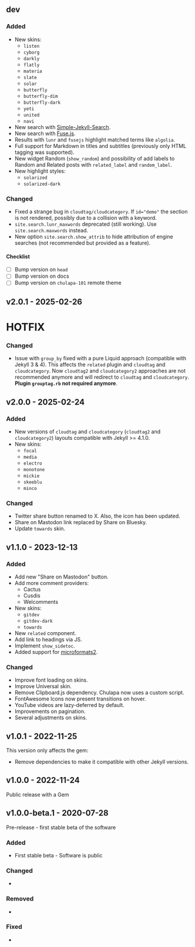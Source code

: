 ## dev

### Added
- New skins:
    - `listen`
    - `cyborg`
    - `darkly`
    - `flatly`
    - `materia`
    - `slate`
    - `solar`
    - `butterfly`
    - `butterfly-dim`
    - `butterfly-dark`
    - `yeti`
    - `united`
    - `navi`
- New search with [Simple-Jekyll-Search](https://github.com/christian-fei/Simple-Jekyll-Search).
- New search with [Fuse.js](https://fusejs.io).
- Results with `lunr` and `fusejs` highlight matched terms like `algolia`.
- Full support for Markdown in titles and subtitles (previously only HTML 
  tagging was supported).
- New widget Random (`show_random`) and possibility of add labels to Random and Related posts with
  `related_label` and `random_label`.
- New highlight styles:
  - `solarized`
  - `solarized-dark`

### Changed
- Fixed a strange bug in `cloudtag/cloudcategory`. If `id="demo"` the section 
  is not rendered, possibly due to a collision with a keyword.
- `site.search.lunr_maxwords` deprecated (still working). Use 
  `site.search.maxwords` instead.
- New option `site.search.show_attrib` to hide attribution of engine searches 
  (not recommended but provided as a feature).

#### Checklist

- [ ] Bump version on `head`
- [ ] Bump version on docs
- [ ] Bump version on `chulapa-101` remote theme

## v2.0.1 - 2025-02-26

# HOTFIX

### Changed
- Issue with `group_by` fixed with a pure Liquid approach (compatible with 
  Jekyll 3 & 4). This affects the `related` plugin and `cloudtag` and 
  `cloudcategory`. Now `cloudtag2` and `cloudcategory2` approaches are not 
  recommended anymore and will redirect to `cloudtag` and `cloudcategory`. 
  **Plugin `grouptag.rb` not required anymore**.

## v2.0.0 - 2025-02-24

### Added
- New versions of `cloudtag` and `cloudcategory` (`cloudtag2` and 
  `cloudcategory2`) layouts compatible with Jekyll >= 4.1.0.
- New skins:
    - `focal`
    - `media`
    - `electro`
    - `monotone`
    - `mickie`
    - `skeeblu`
    - `minco`

### Changed
- Twitter share button renamed to X. Also, the icon has been updated.
- Share on Mastodon link replaced by Share on Bluesky.
- Update `towards` skin.

## v1.1.0 - 2023-12-13

### Added
- Add new "Share on Mastodon" button.
- Add more comment providers:
    - Cactus
    - Cusdis
    - Welcomments
- New skins:
    - `gitdev`
    - `gitdev-dark`
    - `towards`
- New `related` component.
- Add link to headings via JS.
- Implement `show_sidetoc`.
- Added support for [microformats2](http://microformats.org/wiki/microformats2).

### Changed
- Improve font loading on skins.
- Improve Universal skin.
- Remove Clipboard.js dependency. Chulapa now uses a custom script.
- FontAwesome Icons now present transitions on hover.
- YouTube videos are lazy-deferred by default.
- Improvements on pagination.
- Several adjustments on skins.

## v1.0.1 - 2022-11-25

This version only affects the gem:
- Remove dependencies to make it compatible with other Jekyll versions.

## v1.0.0 - 2022-11-24

Public release with a Gem

## v1.0.0-beta.1 - 2020-07-28

Pre-release - first stable beta of the software

### Added
- First stable beta - Software is public

### Changed
- 

### Removed
- 

### Fixed
-

